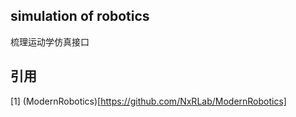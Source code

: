 ## simulation of robotics

梳理运动学仿真接口


## 引用
[1] (ModernRobotics)[https://github.com/NxRLab/ModernRobotics]